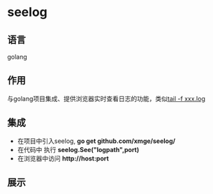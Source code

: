 # seelog
## 语言
golang
## 作用
与golang项目集成、提供浏览器实时查看日志的功能，类似[tail -f xxx.log](https://www.cnblogs.com/fps2tao/p/7698224.html)
## 集成
* 在项目中引入seelog, **go get github.com/xmge/seelog/**
* 在代码中 执行 **seelog.See("logpath",port)**
* 在浏览器中访问 **http://host:port**
## 展示


